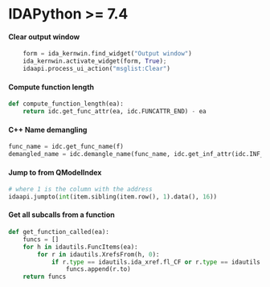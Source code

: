 # IDAPython >= 7.4 

#### Clear output window 

```python
    form = ida_kernwin.find_widget("Output window")
    ida_kernwin.activate_widget(form, True);
    idaapi.process_ui_action("msglist:Clear")
```

#### Compute function length
```python
def compute_function_length(ea):
    return idc.get_func_attr(ea, idc.FUNCATTR_END) - ea
```

#### C++ Name demangling
```python
func_name = idc.get_func_name(f)
demangled_name = idc.demangle_name(func_name, idc.get_inf_attr(idc.INF_SHORT_DN))
```     

#### Jump to from QModelIndex

```python
# where 1 is the column with the address
idaapi.jumpto(int(item.sibling(item.row(), 1).data(), 16))
```

#### Get all subcalls from a function
```python
def get_function_called(ea):
    funcs = []
    for h in idautils.FuncItems(ea):
        for r in idautils.XrefsFrom(h, 0):
            if r.type == idautils.ida_xref.fl_CF or r.type == idautils.ida_xref.fl_CN:
                funcs.append(r.to)
    return funcs
```
